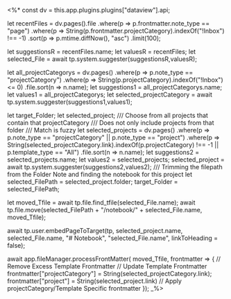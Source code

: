 <%* 
const dv = this.app.plugins.plugins["dataview"].api;

let recentFiles = dv.pages().file
					.where(p => p.frontmatter.note_type == "page")
					.where(p => String(p.frontmatter.projectCategory).indexOf("!Inbox")  !== -1)
					.sort(p => p.mtime.diffNow(), "asc")
					.limit(100);

let suggestionsR = recentFiles.name;
let valuesR = recentFiles;
let selected_File = await tp.system.suggester(suggestionsR,valuesR);

let all_projectCategorys = dv.pages()
	.where(p => p.note_type == "projectCategory")
	.where(p => String(p.projectCategory).indexOf("!Inbox")  <= 0)
	.file.sort(n => n.name);
let suggestions1 = all_projectCategorys.name;
let values1 = all_projectCategorys;
let selected_projectCategory = await tp.system.suggester(suggestions1,values1);

let target_Folder;
let selected_project;
/// Choose from all projects that contain that projectCategory
/// Does not only include projects from that folder
/// Match is fuzzy
let selected_projects = dv.pages()
	.where(p => p.note_type == "projectCategory" || p.note_type == "project")
	.where(p => String(selected_projectCategory.link).indexOf(p.projectCategory) !== -1 || p.template_type == "All")
	.file.sort(n => n.name);
let suggestions2 = selected_projects.name;
let values2 = selected_projects;
selected_project = await tp.system.suggester(suggestions2,values2);
/// Trimming the filepath from the Folder Note and finding the notebook for this project
let selected_FilePath = selected_project.folder;
target_Folder = selected_FilePath;

let moved_Tfile = await tp.file.find_tfile(selected_File.name);
await tp.file.move(selected_FilePath + "/notebook/" + selected_File.name, moved_Tfile);

await tp.user.embedPageToTarget(tp, selected_project.name, selected_File.name, "# Notebook", "selected_File.name", linkToHeading = false);

await app.fileManager.processFrontMatter(
      moved_Tfile,
      frontmatter => {
		// Remove Excess Template Frontmatter
		// Update Template Frontmatter
		frontmatter["projectCategory"] = String(selected_projectCategory.link);		frontmatter["project"] = String(selected_project.link)
        // Apply projectCategory/Template Specific frontmatter
      });
_%>

